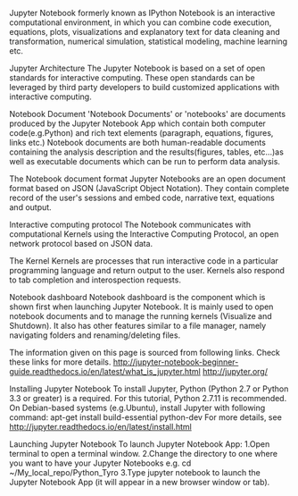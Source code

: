 
Jupyter Notebook formerly known as IPython Notebook is an interactive computational environment, in which you can combine code execution, equations, plots, visualizations and explanatory text for data cleaning and transformation, numerical simulation, statistical modeling, machine learning etc.

Jupyter Architecture
The Jupyter Notebook is based on a set of open standards for interactive computing. These open standards can be leveraged by third party developers to build customized applications with interactive computing.

Notebook Document
'Notebook Documents' or 'notebooks' are documents produced by the Jupyter Notebook App which contain both computer code(e.g.Python) and rich text elements (paragraph, equations, figures, links etc.) Notebook documents are both human-readable documents containing the analysis description and the results(figures, tables, etc...)as well as executable documents which can be run to perform data analysis.

The Notebook document format
Jupyter Notebooks are an open document format based on JSON (JavaScript Object Notation). They contain complete record of the user's sessions and embed code, narrative text, equations and output.

Interactive computing protocol
The Notebook communicates with computational Kernels using the Interactive Computing Protocol, an open network protocol based on JSON data.

The Kernel
Kernels are processes that run interactive code in a particular programming language and return output to the user. Kernels also respond to tab completion and interospection requests.

Notebook dashboard
Notebook dashboard is the component which is shown first when launching Jupyter Notebook. It is mainly used to open notebook documents and to manage the running kernels (Visualize and Shutdown). It also has other features similar to a file manager, namely navigating folders and renaming/deleting files.

The information given on this page is sourced from following links. Check these links for more details.
http://jupyter-notebook-beginner-guide.readthedocs.io/en/latest/what_is_jupyter.html
http://jupyter.org/


Installing Jupyter Notebook
To install Jupyter, Python (Python 2.7 or Python 3.3 or greater) is a required. For this tutorial, Python 2.7.11 is recommended. On Debian-based systems (e.g.Ubuntu), install Jupyter with following command: apt-get install build-essential python-dev
For more details, see http://jupyter.readthedocs.io/en/latest/install.html

Launching Jupyter Notebook To launch Jupyter Notebook App:
1.Open terminal to open a terminal window.
2.Change the directory to one where you want to have your Jupyter Notebooks e.g. cd ~/My_local_repo/Python_Tyro
3.Type jupyter notebook to launch the Jupyter Notebook App (it will appear in a new browser window or tab).
